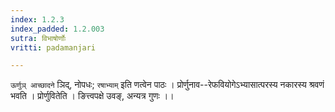 ```yaml
---
index: 1.2.3
index_padded: 1.2.003
sutra: विभाषोर्णोः
vritti: padamanjari

---
```

`ऊर्णुञ् आच्छादने` ञिद्, नोपधः; `रषाभ्याम्` इति णत्वेन पाठः । प्रोर्णुनाव--रेफवियोगेऽभ्यासात्परस्य नकारस्य श्रवणं भवति । प्रोर्णुवितेति । ङित्त्वपक्षे उवङ्, अन्यत्र गुणः ।।